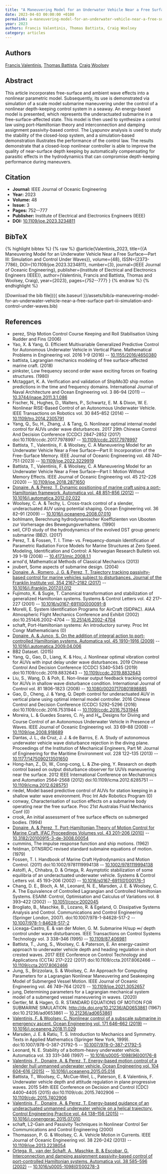 ```yaml
---
title: "A Maneuvering Model for an Underwater Vehicle Near a Free Surface—Part III: Simulation and Control Under Waves"
date: 2023-04-03 00:00:00 +0100
permalink: a-maneuvering-model-for-an-underwater-vehicle-near-a-free-surface-part-iii-simulation-and-control-under-waves
year: 2023
authors: Francis Valentinis, Thomas Battista, Craig Woolsey
category: articles
---
```

 
## Authors
[Francis Valentinis](authors/francis-valentinis), [Thomas Battista](authors/thomas-battista), [Craig Woolsey](authors/craig-a-woolsey)
 
## Abstract
This article incorporates free-surface and ambient wave effects into a nonlinear parametric model. Subsequently, its use is demonstrated via simulation of a scale model submarine maneuvering under the control of a nonlinear depth-keeping control system in a seaway. An energy-based model is presented, which represents the underactuated submarine in a free-surface-affected state. This model is then used to synthesize a control law using port-Hamiltonian theory and interconnection and damping assignment passivity-based control. The Lyapunov analysis is used to study the stability of the closed-loop system, and a simulation-based demonstration illustrates the performance of the control law. The results demonstrate that a closed-loop nonlinear controller is able to improve the quality of near-surface depth keeping by automatically compensating for parasitic effects in the hydrodynamics that can compromise depth-keeping performance during maneuvers.
 
## Citation
- **Journal:** IEEE Journal of Oceanic Engineering
- **Year:** 2023
- **Volume:** 48
- **Issue:** 3
- **Pages:** 752--777
- **Publisher:** Institute of Electrical and Electronics Engineers (IEEE)
- **DOI:** [10.1109/joe.2023.3234811](https://doi.org/10.1109/joe.2023.3234811)
 
## BibTeX
{% highlight bibtex %}
{% raw %}
@article{Valentinis_2023,
  title={{A Maneuvering Model for an Underwater Vehicle Near a Free Surface—Part III: Simulation and Control Under Waves}},
  volume={48},
  ISSN={2373-7786},
  DOI={10.1109/joe.2023.3234811},
  number={3},
  journal={IEEE Journal of Oceanic Engineering},
  publisher={Institute of Electrical and Electronics Engineers (IEEE)},
  author={Valentinis, Francis and Battista, Thomas and Woolsey, Craig},
  year={2023},
  pages={752--777}
}
{% endraw %}
{% endhighlight %}
 
[Download the bib file]({{ site.baseurl }}/assets/bib/a-maneuvering-model-for-an-underwater-vehicle-near-a-free-surface-part-iii-simulation-and-control-under-waves.bib)
 
## References
- perez, Ship Motion Control Course Keeping and Roll Stabilisation Using Rudder and Fins (2006)
- Yao, X. & Yang, G. Efficient Multivariable Generalized Predictive Control for Autonomous Underwater Vehicle in Vertical Plane. Mathematical Problems in Engineering vol. 2016 1–9 (2016) -- [10.1155/2016/4650380](https://doi.org/10.1155/2016/4650380)
- battista, Lagrangian mechanics modeling of free surface-affected marine craft. (2018)
- pinkster, Low frequency second order wave exciting forces on floating structures. (1980)
- Mctaggart, K. A. Verification and validation of ShipMo3D ship motion predictions in the time and frequency domains. International Journal of Naval Architecture and Ocean Engineering vol. 3 86–94 (2011) -- [10.3744/jnaoe.2011.3.1.086](https://doi.org/10.3744/jnaoe.2011.3.1.086)
- Fischer, N., Hughes, D., Walters, P., Schwartz, E. M. & Dixon, W. E. Nonlinear RISE-Based Control of an Autonomous Underwater Vehicle. IEEE Transactions on Robotics vol. 30 845–852 (2014) -- [10.1109/tro.2014.2305791](https://doi.org/10.1109/tro.2014.2305791)
- Yang, Q., Su, H., Zhang, J. & Tang, G. Nonlinear optimal internal model control for AUVs under wave disturbances. 2017 29th Chinese Control And Decision Conference (CCDC) 2847–2852 (2017) doi:10.1109/ccdc.2017.7978997 -- [10.1109/ccdc.2017.7978997](https://doi.org/10.1109/ccdc.2017.7978997)
- Battista, T., Valentinis, F. & Woolsey, C. A Maneuvering Model for an Underwater Vehicle Near a Free Surface—Part II: Incorporation of the Free-Surface Memory. IEEE Journal of Oceanic Engineering vol. 48 740–751 (2023) -- [10.1109/joe.2022.3229919](https://doi.org/10.1109/joe.2022.3229919)
- Battista, T., Valentinis, F. & Woolsey, C. A Maneuvering Model for an Underwater Vehicle Near a Free Surface—Part I: Motion Without Memory Effects. IEEE Journal of Oceanic Engineering vol. 45 212–226 (2020) -- [10.1109/joe.2018.2871650](https://doi.org/10.1109/joe.2018.2871650)
- [Donaire, A. & Perez, T. Dynamic positioning of marine craft using a port-Hamiltonian framework. Automatica vol. 48 851–856 (2012)](dynamic-positioning-of-marine-craft-using-a-port-hamiltonian-framework) -- [10.1016/j.automatica.2012.02.022](https://doi.org/10.1016/j.automatica.2012.02.022)
- Woolsey, C. A. & Techy, L. Cross-track control of a slender, underactuated AUV using potential shaping. Ocean Engineering vol. 36 82–91 (2009) -- [10.1016/j.oceaneng.2008.07.010](https://doi.org/10.1016/j.oceaneng.2008.07.010)
- bohlmann, Berechnung hydrodynamischer Koeffizienten von Ubooten zur Vorhersage des Bewegungsverhaltens. (1990)
- seil, CFD study of the hydrodynamics of the evolved DST group generic submarine (BB2). (2017)
- Perez, T. & Fossen, T. I. Time- vs. Frequency-domain Identification of Parametric Radiation Force Models for Marine Structures at Zero Speed. Modeling, Identification and Control: A Norwegian Research Bulletin vol. 29 1–19 (2008) -- [10.4173/mic.2008.1.1](https://doi.org/10.4173/mic.2008.1.1)
- arnol'd, Mathematical Methods of Classical Mechanics (2013)
- joubert, Some aspects of submarine design. (2004)
- [Donaire, A., Romero, J. G. & Perez, T. Trajectory tracking passivity-based control for marine vehicles subject to disturbances. Journal of the Franklin Institute vol. 354 2167–2182 (2017)](trajectory-tracking-passivity-based-control-for-marine-vehicles-subject-to-disturbances) -- [10.1016/j.jfranklin.2017.01.012](https://doi.org/10.1016/j.jfranklin.2017.01.012)
- Fujimoto, K. & Sugie, T. Canonical transformation and stabilization of generalized Hamiltonian systems. Systems &amp; Control Letters vol. 42 217–227 (2001) -- [10.1016/s0167-6911(00)00091-8](https://doi.org/10.1016/s0167-6911(00)00091-8)
- Morelli, E. System Identification Programs for AirCraft (SIDPAC). AIAA Atmospheric Flight Mechanics Conference and Exhibit (2002) doi:10.2514/6.2002-4704 -- [10.2514/6.2002-4704](https://doi.org/10.2514/6.2002-4704)
- schaft, Port-Hamiltonian systems: An introductory survey. Proc Int Congr Mathematicians (0)
- [Donaire, A. & Junco, S. On the addition of integral action to port-controlled Hamiltonian systems. Automatica vol. 45 1910–1916 (2009)](on-the-addition-of-integral-action-to-port-controlled-hamiltonian-systems) -- [10.1016/j.automatica.2009.04.006](https://doi.org/10.1016/j.automatica.2009.04.006)
- BB2 Dataset. (2015)
- Yang, Q., Gao, D., Liang, K. & Hou, J. Nonlinear optimal vibration control for AUVs with input delay under wave disturbances. 2019 Chinese Control And Decision Conference (CCDC) 5340–5345 (2019) doi:10.1109/ccdc.2019.8832643 -- [10.1109/ccdc.2019.8832643](https://doi.org/10.1109/ccdc.2019.8832643)
- Liu, S., Wang, D. & Poh, E. Non-linear output feedback tracking control for AUVs in shallow wave disturbance condition. International Journal of Control vol. 81 1806–1823 (2008) -- [10.1080/00207170801898885](https://doi.org/10.1080/00207170801898885)
- Gao, D., Cheng, J. & Yang, Q. Depth control for underactuated AUV in vertical plane using optimal internal model controller. 2016 Chinese Control and Decision Conference (CCDC) 5292–5296 (2016) doi:10.1109/ccdc.2016.7531944 -- [10.1109/ccdc.2016.7531944](https://doi.org/10.1109/ccdc.2016.7531944)
- Moreira, L. & Guedes Soares, C. $H_{2}$ and $H_{\infty}$ Designs for Diving and Course Control of an Autonomous Underwater Vehicle in Presence of Waves. IEEE Journal of Oceanic Engineering vol. 33 69–88 (2008) -- [10.1109/joe.2008.918689](https://doi.org/10.1109/joe.2008.918689)
- Dantas, J. L., da Cruz, J. J. & de Barros, E. A. Study of autonomous underwater vehicle wave disturbance rejection in the diving plane. Proceedings of the Institution of Mechanical Engineers, Part M: Journal of Engineering for the Maritime Environment vol. 228 122–135 (2013) -- [10.1177/1475090213501650](https://doi.org/10.1177/1475090213501650)
- Hong-han, Z., Di, W., Cong-cong, L. & Zhe-ping, Y. Research on depth control based on output disturbance observer for UUVs maneuvering near the surface. 2012 IEEE International Conference on Mechatronics and Automation 2564–2568 (2012) doi:10.1109/icma.2012.6285751 -- [10.1109/icma.2012.6285751](https://doi.org/10.1109/icma.2012.6285751)
- riedel, Model based predictive control of AUVs for station keeping in a shallow water wave environment. Proc Int Adv Robotics Program (0)
- conway, Characterisation of suction effects on a submarine body operating near the free surface. Proc 21st Australas Fluid Mechanics Conf (0)
- crook, An initial assessment of free surface effects on submerged bodies. (1994)
- [Donaire, A. & Perez, T. Port-Hamiltonian Theory of Motion Control for Marine Craft. IFAC Proceedings Volumes vol. 43 201–206 (2010)](port-hamiltonian-theory-of-motion-control-for-marine-craft) -- [10.3182/20100915-3-de-3008.00054](https://doi.org/10.3182/20100915-3-de-3008.00054)
- cummins, The impulse response function and ship motions. (1962)
- feldman, DTNSRDC revised standard submaine equations of motion. (1979)
- Fossen, T. I. Handbook of Marine Craft Hydrodynamics and Motion Control. (2011) doi:10.1002/9781119994138 -- [10.1002/9781119994138](https://doi.org/10.1002/9781119994138)
- Astolfi, A., Chhabra, D. & Ortega, R. Asymptotic stabilization of some equilibria of an underactuated underwater vehicle. Systems &amp; Control Letters vol. 45 193–206 (2002) -- [10.1016/s0167-6911(01)00176-1](https://doi.org/10.1016/s0167-6911(01)00176-1)
- Chang, D. E., Bloch, A. M., Leonard, N. E., Marsden, J. E. & Woolsey, C. A. The Equivalence of Controlled Lagrangian and Controlled Hamiltonian Systems. ESAIM: Control, Optimisation and Calculus of Variations vol. 8 393–422 (2002) -- [10.1051/cocv:2002045](https://doi.org/10.1051/cocv:2002045)
- Brogliato, B., Maschke, B., Lozano, R. & Egeland, O. Dissipative Systems Analysis and Control. Communications and Control Engineering (Springer London, 2007). doi:10.1007/978-1-84628-517-2 -- [10.1007/978-1-84628-517-2](https://doi.org/10.1007/978-1-84628-517-2)
- Liceaga-Castro, E. & van der Molen, G. M. Submarine H/sup ∞/ depth control under wave disturbances. IEEE Transactions on Control Systems Technology vol. 3 338–346 (1995) -- [10.1109/87.406981](https://doi.org/10.1109/87.406981)
- Battista, T., Jung, S., Woolsey, C. & Paterson, E. An energy-casimir approach to underwater vehicle depth and heading regulation in short crested waves. 2017 IEEE Conference on Control Technology and Applications (CCTA) 217–222 (2017) doi:10.1109/ccta.2017.8062466 -- [10.1109/ccta.2017.8062466](https://doi.org/10.1109/ccta.2017.8062466)
- Jung, S., Brizzolara, S. & Woolsey, C. An Approach for Computing Parameters for a Lagrangian Nonlinear Maneuvering and Seakeeping Model of Submerged Vessel Motion. IEEE Journal of Oceanic Engineering vol. 46 749–764 (2021) -- [10.1109/joe.2021.3052657](https://doi.org/10.1109/joe.2021.3052657)
- jung, Determining parameters for a Lagrangian mechanical system model of a submerged vessel maneuvering in waves. (2020)
- Gertler, M. & Hagen, G. R. STANDARD EQUATIONS OF MOTION FOR SUBMARINE SIMULATION. http://dx.doi.org/10.21236/AD0653861 (1967) doi:10.21236/ad0653861 -- [10.21236/ad0653861](https://doi.org/10.21236/ad0653861)
- [Valentinis, F. & Woolsey, C. Nonlinear control of a subscale submarine in emergency ascent. Ocean Engineering vol. 171 646–662 (2019)](nonlinear-control-of-a-subscale-submarine-in-emergency-ascent) -- [10.1016/j.oceaneng.2018.11.029](https://doi.org/10.1016/j.oceaneng.2018.11.029)
- Marsden, J. E. & Ratiu, T. S. Introduction to Mechanics and Symmetry. Texts in Applied Mathematics (Springer New York, 1999). doi:10.1007/978-0-387-21792-5 -- [10.1007/978-0-387-21792-5](https://doi.org/10.1007/978-0-387-21792-5)
- Leonard, N. E. Stability of a bottom-heavy underwater vehicle. Automatica vol. 33 331–346 (1997) -- [10.1016/s0005-1098(96)00176-8](https://doi.org/10.1016/s0005-1098(96)00176-8)
- [Valentinis, F., Donaire, A. & Perez, T. Energy-based motion control of a slender hull unmanned underwater vehicle. Ocean Engineering vol. 104 604–616 (2015)](energy-based-motion-control-of-a-slender-hull-unmanned-underwater-vehicle) -- [10.1016/j.oceaneng.2015.05.014](https://doi.org/10.1016/j.oceaneng.2015.05.014)
- Battista, T., Woolsey, C., McCue-Weil, L., Paterson, E. & Valentinis, F. Underwater vehicle depth and attitude regulation in plane progressive waves. 2015 54th IEEE Conference on Decision and Control (CDC) 4400–4405 (2015) doi:10.1109/cdc.2015.7402906 -- [10.1109/cdc.2015.7402906](https://doi.org/10.1109/cdc.2015.7402906)
- [Valentinis, F., Donaire, A. & Perez, T. Energy-based guidance of an underactuated unmanned underwater vehicle on a helical trajectory. Control Engineering Practice vol. 44 138–156 (2015)](energy-based-guidance-of-an-underactuated-unmanned-underwater-vehicle-on-a-helical-trajectory) -- [10.1016/j.conengprac.2015.07.010](https://doi.org/10.1016/j.conengprac.2015.07.010)
- schaft, L2-Gain and Passivity Techniques in Nonlinear Control Ser Communications and Control Engineering (2000)
- Thomasson, P. G. & Woolsey, C. A. Vehicle Motion in Currents. IEEE Journal of Oceanic Engineering vol. 38 226–242 (2013) -- [10.1109/joe.2013.2238054](https://doi.org/10.1109/joe.2013.2238054)
- [Ortega, R., van der Schaft, A., Maschke, B. & Escobar, G. Interconnection and damping assignment passivity-based control of port-controlled Hamiltonian systems. Automatica vol. 38 585–596 (2002)](interconnection-and-damping-assignment-passivity-based-control-of-port-controlled-hamiltonian-systems) -- [10.1016/s0005-1098(01)00278-3](https://doi.org/10.1016/s0005-1098(01)00278-3)


